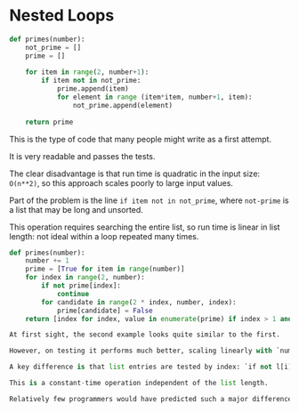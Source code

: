 # Nested Loops

```python
def primes(number):
    not_prime = []
    prime = []
    
    for item in range(2, number+1):
        if item not in not_prime:
            prime.append(item) 
            for element in range (item*item, number+1, item):
                not_prime.append(element)
    
    return prime
```

This is the type of code that many people might write as a first attempt.

It is very readable and passes the tests.

The clear disadvantage is that run time is quadratic in the input size: `O(n**2)`, so this approach scales poorly to large input values.

Part of the problem is the line `if item not in not_prime`, where `not-prime` is a list that may be long and unsorted.

This operation requires searching the entire list, so run time is linear in list length: not ideal within a loop repeated many times.

```python
def primes(number):
    number += 1
    prime = [True for item in range(number)]
    for index in range(2, number):
        if not prime[index]:
            continue
        for candidate in range(2 * index, number, index):
            prime[candidate] = False
    return [index for index, value in enumerate(prime) if index > 1 and value]

At first sight, the second example looks quite similar to the first.

However, on testing it performs much better, scaling linearly with `number` rather than quadratically.

A key difference is that list entries are tested by index: `if not l[i]`. 

This is a constant-time operation independent of the list length.

Relatively few programmers would have predicted such a major difference just by looking at the code, so if performance matters we should always test, not guess.
